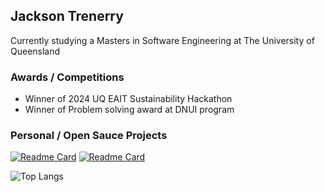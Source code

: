 ## Jackson Trenerry

Currently studying a Masters in Software Engineering at The University of Queensland  

### Awards / Competitions
- Winner of 2024 UQ EAIT Sustainability Hackathon  
- Winner of Problem solving award at DNUI program    

### Personal / Open Sauce Projects
[![Readme Card](https://github-readme-stats.vercel.app/api/pin/?username=rose-pine&repo=starship&theme=rose_pine)](https://github.com/rose-pine/starship)
[![Readme Card](https://github-readme-stats.vercel.app/api/pin/?username=rose-pine&repo=obsidian&theme=rose_pine)](https://github.com/rose-pine/obsidian)


![Top Langs](https://github-readme-stats.vercel.app/api/top-langs/?username=JTrenerry&size_weight=0.5&count_weight=0.5&theme=rose_pine)
